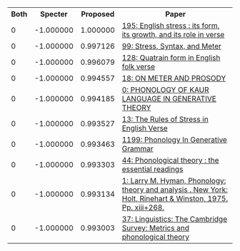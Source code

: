 <html><table><tr>
<th>Both</th>
<th>Specter</th>
<th>Proposed</th>
<th>Paper</th>
</tr>
<tr>
<td>0</td>
<td>-1.000000</td>
<td>1.000000</td>
<td><a href="https://www.semanticscholar.org/paper/887ebf130caa384e76ae801f1249dacb934ccd6d">195: English stress : its form, its growth, and its role in verse</a></td>
</tr>
<tr>
<td>0</td>
<td>-1.000000</td>
<td>0.997126</td>
<td><a href="https://www.semanticscholar.org/paper/f4b2c8e8a5e1f7ffc44ef817d8acd5a28335b003">99: Stress, Syntax, and Meter</a></td>
</tr>
<tr>
<td>0</td>
<td>-1.000000</td>
<td>0.996079</td>
<td><a href="https://www.semanticscholar.org/paper/a9e0e27ece9a7ecb695d55e0fcb6cffad4b3971e">128: Quatrain form in English folk verse</a></td>
</tr>
<tr>
<td>0</td>
<td>-1.000000</td>
<td>0.994557</td>
<td><a href="https://www.semanticscholar.org/paper/29c54ba11889e1747d3e6b762390b7590af2aeb1">18: ON METER AND PROSODY</a></td>
</tr>
<tr>
<td>0</td>
<td>-1.000000</td>
<td>0.994185</td>
<td><a href="https://www.semanticscholar.org/paper/3275a3f1969cda909da0061cb7458d1fe446451d">0: PHONOLOGY OF KAUR LANGUAGE IN GENERATIVE THEORY</a></td>
</tr>
<tr>
<td>0</td>
<td>-1.000000</td>
<td>0.993527</td>
<td><a href="https://www.semanticscholar.org/paper/b7fba618e87db52da4f4b55953187eb264e95563">13: The Rules of Stress in English Verse</a></td>
</tr>
<tr>
<td>0</td>
<td>-1.000000</td>
<td>0.993463</td>
<td><a href="https://www.semanticscholar.org/paper/e984d34c5826f4fc63422a40bb2333a10d32b672">1199: Phonology In Generative Grammar</a></td>
</tr>
<tr>
<td>0</td>
<td>-1.000000</td>
<td>0.993303</td>
<td><a href="https://www.semanticscholar.org/paper/cdb4db700017d1075d97de864cb1fbd386161f80">44: Phonological theory : the essential readings</a></td>
</tr>
<tr>
<td>0</td>
<td>-1.000000</td>
<td>0.993134</td>
<td><a href="https://www.semanticscholar.org/paper/90c5fc28f06aa214e444ef3ef7a98a05aa0d9c8e">1: Larry M. Hyman, Phonology: theory and analysis . New York: Holt, Rinehart & Winston, 1975. Pp. xiii+268.</a></td>
</tr>
<tr>
<td>0</td>
<td>-1.000000</td>
<td>0.993003</td>
<td><a href="https://www.semanticscholar.org/paper/afef8e1833e91e908525739ba9d011dad9fa10d9">37: Linguistics: The Cambridge Survey: Metrics and phonological theory</a></td>
</tr>
</table></html>

